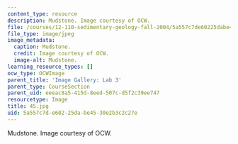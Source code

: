 ```yaml
---
content_type: resource
description: Mudstone. Image courtesy of OCW.
file: /courses/12-110-sedimentary-geology-fall-2004/5a557c7de60225dabe4530e2b3c2c27e_45.jpg
file_type: image/jpeg
image_metadata:
  caption: Mudstone.
  credit: Image courtesy of OCW.
  image-alt: Mudstone.
learning_resource_types: []
ocw_type: OCWImage
parent_title: 'Image Gallery: Lab 3'
parent_type: CourseSection
parent_uid: eeeac8a5-415d-8eed-507c-d5f2c39ee747
resourcetype: Image
title: 45.jpg
uid: 5a557c7d-e602-25da-be45-30e2b3c2c27e
---
```

Mudstone. Image courtesy of OCW.

